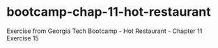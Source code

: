 # bootcamp-chap-11-hot-restaurant
Exercise from Georgia Tech Bootcamp - Hot Restaurant - Chapter 11 Exercise 15
